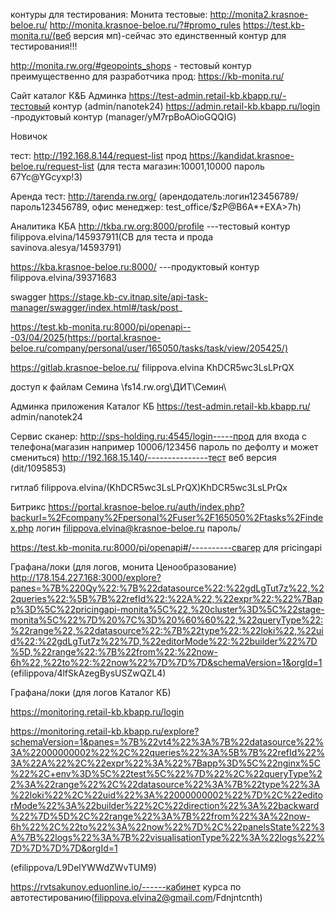 контуры для тестирования:
Монита
тестовые:
http://monita2.krasnoe-beloe.ru/
http://monita.krasnoe-beloe.ru/?#promo_rules
https://test.kb-monita.ru/(веб версия мп)-сейчас это единственный контур для тестирования!!!

http://monita.rw.org/#geopoints_shops - тестовый контур преимущественно для разработчика
прод:
https://kb-monita.ru/


Сайт каталог К&Б
Админка
https://test-admin.retail-kb.kbapp.ru/-тестовый контур
(admin/nanotek24) 
https://admin.retail-kb.kbapp.ru/login -продуктовый контур
(manager/yM7rpBoAOioGQQIG)


Новичок 

тест:
http://192.168.8.144/request-list
прод
https://kandidat.krasnoe-beloe.ru/request-list
(для теста магазин:10001,10000 пароль 67Yc@YGcyxp!3)


Аренда 
тест:
http://tarenda.rw.org/
(арендодатель:логин123456789/пароль123456789, офис менеджер: test_office/$zP@B6A*+EXA>7h)


Аналитика КБА
http://tkba.rw.org:8000/profile ---тестовый контур
filippova.elvina/145937911(СВ для теста и прода  savinova.alesya/14593791)

https://kba.krasnoe-beloe.ru:8000/ ---продуктовый контур
filippova.elvina/39371683



swagger
https://stage.kb-cv.itnap.site/api-task-manager/swagger/index.html#/task/post_

https://test.kb-monita.ru:8000/pi/openapi---03/04/2025(https://portal.krasnoe-beloe.ru/company/personal/user/165050/tasks/task/view/205425/)


https://gitlab.krasnoe-beloe.ru/
filippova.elvina
KhDCR5wc3LsLPrQX

доступ к файлам Семина
\\fs14.rw.org\ДИТ\Семин\

Админка приложения Каталог КБ
https://test-admin.retail-kb.kbapp.ru/
admin/nanotek24

Сервис сканер:
http://sps-holding.ru:4545/login-----прод для входа с телефона(магазин например 10006/123456 пароль по дефолту и может смениться)
http://192.168.15.140/---------------тест веб версия (dit/1095853)

гитлаб
filippova.elvina/(KhDCR5wc3LsLPrQX)KhDCR5wc3LsLPrQx


Битрикс
https://portal.krasnoe-beloe.ru/auth/index.php?backurl=%2Fcompany%2Fpersonal%2Fuser%2F165050%2Ftasks%2Findex.php
логин filippova.elvina@krasnoe-beloe.ru пароль/

https://test.kb-monita.ru:8000/pi/openapi#/----------свагер для pricingapi

Графана/локи (для логов, монита Ценообразование)
http://178.154.227.168:3000/explore?panes=%7B%220Qy%22:%7B%22datasource%22:%22gdLgTut7z%22,%22queries%22:%5B%7B%22refId%22:%22A%22,%22expr%22:%22%7Bapp%3D%5C%22pricingapi-monita%5C%22,%20cluster%3D%5C%22stage-monita%5C%22%7D%20%7C%3D%20%60%60%22,%22queryType%22:%22range%22,%22datasource%22:%7B%22type%22:%22loki%22,%22uid%22:%22gdLgTut7z%22%7D,%22editorMode%22:%22builder%22%7D%5D,%22range%22:%7B%22from%22:%22now-6h%22,%22to%22:%22now%22%7D%7D%7D&schemaVersion=1&orgId=1
(efilippova/4lfSkAzegBysUSZwQZL4)



Графана/локи (для логов Каталог КБ)

https://monitoring.retail-kb.kbapp.ru/login

https://monitoring.retail-kb.kbapp.ru/explore?schemaVersion=1&panes=%7B%22vt4%22%3A%7B%22datasource%22%3A%22000000002%22%2C%22queries%22%3A%5B%7B%22refId%22%3A%22A%22%2C%22expr%22%3A%22%7Bapp%3D%5C%22nginx%5C%22%2C+env%3D%5C%22test%5C%22%7D%22%2C%22queryType%22%3A%22range%22%2C%22datasource%22%3A%7B%22type%22%3A%22loki%22%2C%22uid%22%3A%22000000002%22%7D%2C%22editorMode%22%3A%22builder%22%2C%22direction%22%3A%22backward%22%7D%5D%2C%22range%22%3A%7B%22from%22%3A%22now-6h%22%2C%22to%22%3A%22now%22%7D%2C%22panelsState%22%3A%7B%22logs%22%3A%7B%22visualisationType%22%3A%22logs%22%7D%7D%7D%7D&orgId=1

(efilippova/L9DelYWWdZWvTUM9)

https://rvtsakunov.eduonline.io/------кабинет курса по автотестированию(filippova.elvina2@gmail.com/Fdnjntcnth)